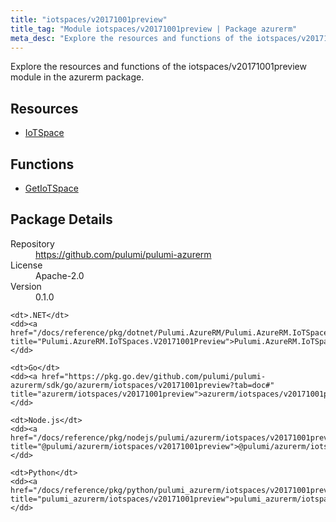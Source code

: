```yaml
---
title: "iotspaces/v20171001preview"
title_tag: "Module iotspaces/v20171001preview | Package azurerm"
meta_desc: "Explore the resources and functions of the iotspaces/v20171001preview module in the azurerm package."
---
```


<!-- WARNING: this file was generated by Pulumi Docs Generator. -->
<!-- Do not edit by hand unless you're certain you know what you are doing! -->

Explore the resources and functions of the iotspaces/v20171001preview module in the azurerm package.

<h2 id="resources">Resources</h2>
<ul class="api">
    <li><a href="iotspace" title="IoTSpace"><span class="symbol resource"></span>IoTSpace</a></li>
</ul>

<h2 id="functions">Functions</h2>
<ul class="api">
    <li><a href="getiotspace" title="GetIoTSpace"><span class="symbol function"></span>GetIoTSpace</a></li>
</ul>

<h2 id="package-details">Package Details</h2>
<dl class="package-details">
	<dt>Repository</dt>
	<dd><a href="https://github.com/pulumi/pulumi-azurerm">https://github.com/pulumi/pulumi-azurerm</a></dd>
	<dt>License</dt>
	<dd>Apache-2.0</dd>
	<dt>Version</dt>
	<dd>0.1.0</dd>
</dl>



<dl class="tabular">

    <dt>.NET</dt>
    <dd><a href="/docs/reference/pkg/dotnet/Pulumi.AzureRM/Pulumi.AzureRM.IoTSpaces.V20171001Preview.html" title="Pulumi.AzureRM.IoTSpaces.V20171001Preview">Pulumi.AzureRM.IoTSpaces.V20171001Preview</a></dd>

    <dt>Go</dt>
    <dd><a href="https://pkg.go.dev/github.com/pulumi/pulumi-azurerm/sdk/go/azurerm/iotspaces/v20171001preview?tab=doc#" title="azurerm/iotspaces/v20171001preview">azurerm/iotspaces/v20171001preview</a></dd>

    <dt>Node.js</dt>
    <dd><a href="/docs/reference/pkg/nodejs/pulumi/azurerm/iotspaces/v20171001preview/#" title="@pulumi/azurerm/iotspaces/v20171001preview">@pulumi/azurerm/iotspaces/v20171001preview</a></dd>

    <dt>Python</dt>
    <dd><a href="/docs/reference/pkg/python/pulumi_azurerm/iotspaces/v20171001preview" title="pulumi_azurerm/iotspaces/v20171001preview">pulumi_azurerm/iotspaces/v20171001preview</a></dd>

</dl>


